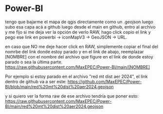 # Power-BI

tengo que bajarme el mapa de qgis directamente como un .geojson
luego subo esa capa acá a github
luego desde el main en github, entro al archivo y me fijo si me deja ver la opción de verlo RAW, hago click copio el link y pego ese link en powerbi -> iconMapV3 -> GeoJSON -> URL.

en caso que NO me deje hacer click en RAW, simplemente copiar el final del nomrbe del link donde estoy parado y en el link de abajo, reemplazar [NOMBRE] con el nombre del archivo que figure en el link de donde estoy parado o sea la última parte.
https://raw.githubusercontent.com/MaxEPEC/Power-BI/main/[NOMBRE]

Por ejemplo si estoy parado en el archivo "red mt dist aer 2024", el link dentro de github va a ser este:
https://github.com/MaxEPEC/Power-BI/blob/main/red%20mt%20dist%20aer2024.geojson

y si quiero ver la forma raw de ese archivo tendría que poner esto:
https://raw.githubusercontent.com/MaxEPEC/Power-BI/main/red%20mt%20dist%20aer2024.geojson
